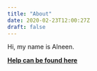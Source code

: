 ```yaml
---
title: "About"
date: 2020-02-23T12:00:27Z
draft: false
---
```


Hi, my name is Alneen.

[**Help can be found here**](../help-me)
